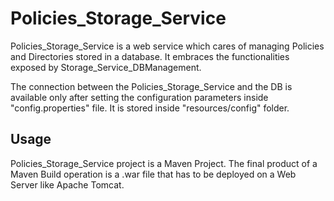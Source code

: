 # Policies_Storage_Service  

Policies_Storage_Service is a web service which cares of managing Policies and Directories stored in a database. It embraces the functionalities exposed by Storage_Service_DBManagement.  

The connection between the Policies_Storage_Service and the DB is available only after setting the configuration parameters inside "config.properties" file. It is stored inside "resources/config" folder.  

## Usage 

Policies_Storage_Service project is a Maven Project. The final product of a Maven Build operation is a .war file that has to be deployed on a Web Server like Apache Tomcat.  